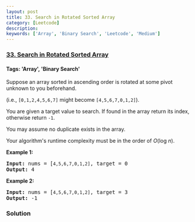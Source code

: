 ```yaml
---
layout: post
title: 33. Search in Rotated Sorted Array
category: [Leetcode]
description: 
keywords: ['Array', 'Binary Search', 'Leetcode', 'Medium']
---
```

### [33. Search in Rotated Sorted Array](https://leetcode.com/problems/search-in-rotated-sorted-array)

#### Tags: 'Array', 'Binary Search'

<div class="content__u3I1 question-content__JfgR"><div><p>Suppose an array sorted in ascending order is rotated at some pivot unknown to you beforehand.</p>
<p>(i.e., <code>[0,1,2,4,5,6,7]</code> might become <code>[4,5,6,7,0,1,2]</code>).</p>
<p>You are given a target value to search. If found in the array return its index, otherwise return <code>-1</code>.</p>
<p>You may assume no duplicate exists in the array.</p>
<p>Your algorithm's runtime complexity must be in the order of <em>O</em>(log <em>n</em>).</p>
<p><strong>Example 1:</strong></p>
<pre><strong>Input:</strong> nums = [<code>4,5,6,7,0,1,2]</code>, target = 0
<strong>Output:</strong> 4
</pre>
<p><strong>Example 2:</strong></p>
<pre><strong>Input:</strong> nums = [<code>4,5,6,7,0,1,2]</code>, target = 3
<strong>Output:</strong> -1</pre>
</div></div>

### Solution

